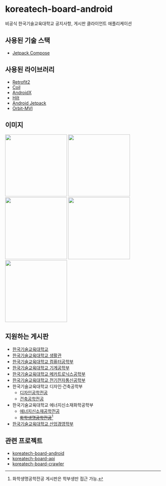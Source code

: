 # koreatech-board-android
비공식 한국기술교육대학교 공지사항, 게시판 클라이언트 애플리케이션

## 사용된 기술 스택
* [Jetpack Compose](https://developer.android.com/jetpack/compose)

## 사용된 라이브러리
* [Retrofit2](https://square.github.io/retrofit/)
* [Coil](https://coil-kt.github.io/coil/)
* [AndroidX](https://developer.android.com/jetpack/androidx)
* [Hilt](https://dagger.dev/hilt/)
* [Android Jetpack](https://developer.android.com/jetpack)
* [Orbit-MVI](https://orbit-mvi.org/)

## 이미지
<img src="https://github.com/kongwoojin/koreatech-board-android/assets/20942714/c4f37f4e-4231-449b-a8da-b872c355dbdc" width="200">
<img src="https://github.com/kongwoojin/koreatech-board-android/assets/20942714/b0a3dfea-66af-4dee-929f-a8537e856ead" width="200">
<img src="https://github.com/kongwoojin/koreatech-board-android/assets/20942714/f274f4ff-ef41-4528-a06a-48a745a0f4dd" width="200">
<img src="https://github.com/kongwoojin/koreatech-board-android/assets/20942714/ee4cb5c2-0f10-479d-bd93-69d90aeef8af" width="200">
<img src="https://github.com/kongwoojin/koreatech-board-android/assets/20942714/02f0b0c4-5822-44fa-b004-e8c20fa47d20" width="200">

## 지원하는 게시판
* [한국기술교육대학교](https://koreatech.ac.kr/)
* [한국기술교육대학교 생활관](https://dorm.koreatech.ac.kr/)
* [한국기술교육대학교 컴퓨터공학부](https://www.koreatech.ac.kr/cse/)
* [한국기술교육대학교 기계공학부](https://www.koreatech.ac.kr/me/)
* [한국기술교육대학교 메카트로닉스공학부](https://www.koreatech.ac.kr/mecha/)
* [한국기술교육대학교 전기전자통신공학부](https://www.koreatech.ac.kr/ite/)
* 한국기술교육대학교 디자인·건축공학부
  * [디자인공학전공](https://www.koreatech.ac.kr/ide/)
  * [건축공학전공](https://www.koreatech.ac.kr/arch/)
* 한국기술교육대학교 에너지신소재화학공학부
  * [에너지신소재공학전공](https://www.koreatech.ac.kr/mse/)
  * ~~[화학생명공학전공](https://www.koreatech.ac.kr/ace/)~~[^1]
* [한국기술교육대학교 산업경영학부](https://www.koreatech.ac.kr/sim/)

## 관련 프로젝트
* [koreatech-board-android](https://github.com/kongwoojin/koreatech-board-android)
* [koreatech-board-api](https://github.com/kongwoojin/koreatech-board-api)
* [koreatech-board-crawler](https://github.com/kongwoojin/koreatech-board-crawler)

[^1]: 화학생명공학전공 게시판은 학부생만 접근 가능.
